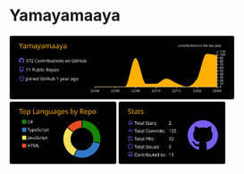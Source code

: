 # Yamayamaaya
<img width=80% src="https://raw.githubusercontent.com/Yamayamaaya/Yamayamaaya/main/profile-summary-card-output/vision_friendly_dark/0-profile-details.svg">
<img width=38% src="https://raw.githubusercontent.com/Yamayamaaya/Yamayamaaya/main/profile-summary-card-output/vision_friendly_dark/1-repos-per-language.svg">
<img width=38% src="https://raw.githubusercontent.com/Yamayamaaya/Yamayamaaya/main/profile-summary-card-output/vision_friendly_dark/3-stats.svg">

